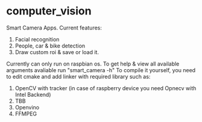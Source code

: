 # computer_vision
Smart Camera Apps.
Current features:
  1. Facial recognition
  2. People, car & bike detection
  3. Draw custom roi & save or load it.

Currently can only run on raspbian os.
To get help & view all available arguments avaliable run "smart_camera -h"
To compile it yourself, you need to edit cmake and add linker with required library such as:
  1. OpenCV with tracker (in case of raspberry device you need Opnecv with Intel Backend)
  2. TBB
  3. Openvino
  4. FFMPEG
